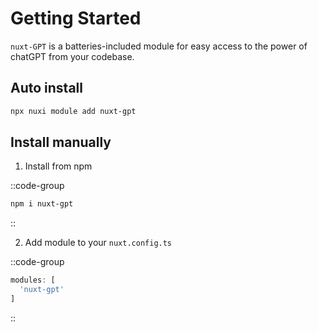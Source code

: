 # Getting Started

`nuxt-GPT` is a batteries-included module for easy access to the power of chatGPT from your codebase.


## Auto install


```bash [npx]
npx nuxi module add nuxt-gpt
```


## Install manually

1. Install from npm

::code-group

  ```bash [npm]
  npm i nuxt-gpt
  ```
::

2. Add module to your `nuxt.config.ts`

::code-group

  ```ts [nuxt.config.ts]
  modules: [
    'nuxt-gpt'
  ]
  ```
::